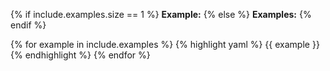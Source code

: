 {% if include.examples.size == 1 %}
**Example:**
{% else %}
**Examples:**
{% endif %}

{% for example in include.examples %}
{% highlight yaml %}
{{ example }}
{% endhighlight %}
{% endfor %}
